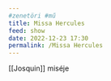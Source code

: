 ```yaml
---
#zenetöri #mű
title: Missa Hercules
feed: show
date: 2022-12-23 17:30
permalink: /Missa Hercules
---
```


[[Josquin]] miséje
